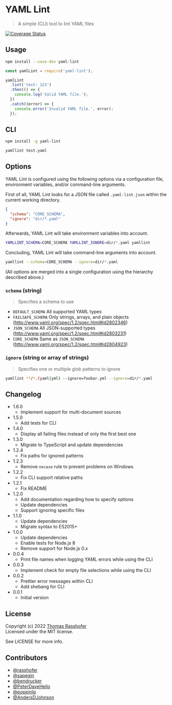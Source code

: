 # YAML Lint

> A simple (CLI) tool to lint YAML files

[![Coverage Status](https://coveralls.io/repos/github/rasshofer/yaml-lint/badge.svg?branch=master)](https://coveralls.io/github/rasshofer/yaml-lint?branch=master)

## Usage

```sh
npm install --save-dev yaml-lint
```

```js
const yamlLint = require('yaml-lint');

yamlLint
  .lint('test: 123')
  .then(() => {
    console.log('Valid YAML file.');
  })
  .catch((error) => {
    console.error('Invalid YAML file.', error);
  });
```

## CLI

```sh
npm install -g yaml-lint
```

```sh
yamllint test.yaml
```

## Options

YAML Lint is configured using the following options via a configuration file, environment variables, and/or command-line arguments.

First of all, YAML Lint looks for a JSON file called `.yaml-lint.json` within the current working directory.

```json
{
  "schema": "CORE_SCHEMA",
  "ignore": "dir/*.yaml"
}
```

Afterwards, YAML Lint will take environment variables into account.

```sh
YAMLLINT_SCHEMA=CORE_SCHEMA YAMLLINT_IGNORE=dir/*.yaml yamllint
```

Concluding, YAML Lint will take command-line arguments into account.

```sh
yamllint --schema=CORE_SCHEMA --ignore=dir/*.yaml
```

(All options are merged into a single configuration using the hierarchy described above.)

### `schema` (string)

> Specifies a schema to use

- `DEFAULT_SCHEMA` All supported YAML types
- `FAILSAFE_SCHEMA` Only strings, arrays, and plain objects (<http://www.yaml.org/spec/1.2/spec.html#id2802346>)
- `JSON_SCHEMA` All JSON-supported types (<http://www.yaml.org/spec/1.2/spec.html#id2803231>)
- `CORE_SCHEMA` Same as `JSON_SCHEMA` (<http://www.yaml.org/spec/1.2/spec.html#id2804923>)

### `ignore` (string or array of strings)

> Specifies one or multiple glob patterns to ignore

```sh
yamllint **/*.(yaml|yml) --ignore=foobar.yml --ignore=dir/*.yaml
```

## Changelog

- 1.6.0
  - Implement support for multi-document sources
- 1.5.0
  - Add tests for CLI
- 1.4.0
  - Display all failing files instead of only the first best one
- 1.3.0
  - Migrate to TypeScript and update dependencies
- 1.2.4
  - Fix paths for ignored patterns
- 1.2.3
  - Remove `nocase` rule to prevent problems on Windows
- 1.2.2
  - Fix CLI support relative paths
- 1.2.1
  - Fix README
- 1.2.0
  - Add documentation regarding how to specify options
  - Update dependencies
  - Support ignoring specific files
- 1.1.0
  - Update dependencies
  - Migrate syntax to ES2015+
- 1.0.0
  - Update dependencies
  - Enable tests for Node.js 8
  - Remove support for Node.js 0.x
- 0.0.4
  - Print file names when logging YAML errors while using the CLI
- 0.0.3
  - Implement check for empty file selections while using the CLI
- 0.0.2
  - Prettier error messages within CLI
  - Add shebang for CLI
- 0.0.1
  - Initial version

## License

Copyright (c) 2022 [Thomas Rasshofer](https://thomasrasshofer.com/)  
Licensed under the MIT license.

See LICENSE for more info.

## Contributors

- [@rasshofer](https://github.com/rasshofer)
- [@sapegin](https://github.com/sapegin)
- [@bendrucker](https://github.com/bendrucker)
- [@PeterDaveHello](https://github.com/PeterDaveHello)
- [@poppinlp](https://github.com/poppinlp)
- [@AndersDJohnson](https://github.com/AndersDJohnson)
